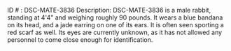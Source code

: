 ID # : DSC-MATE-3836
Description: DSC-MATE-3836 is a male rabbit, standing at 4'4" and weighing roughly 90 pounds. It wears a blue bandana on its head, and a jade earring on one of its ears. It is often seen sporting a red scarf as well. Its eyes are currently unknown, as it has not allowed any personnel to come close enough for identification.